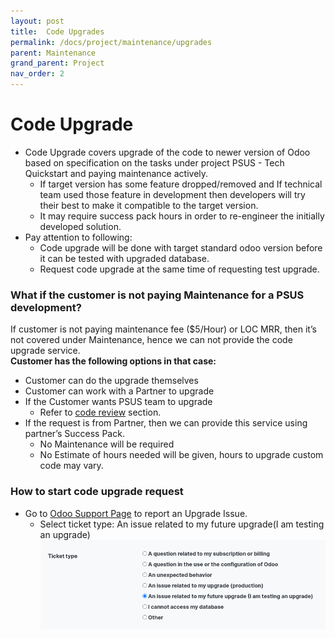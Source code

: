 ```yaml
---
layout: post
title:  Code Upgrades
permalink: /docs/project/maintenance/upgrades
parent: Maintenance
grand_parent: Project
nav_order: 2
---
```


# Code Upgrade

- Code Upgrade covers upgrade of the code to newer version of Odoo based on specification on the tasks under project PSUS - Tech Quickstart and paying maintenance actively.
  - If target version has some feature dropped/removed and If technical team used those feature in development then developers will try their best to make it compatible to the target version.
  - It may require success pack hours in order to re-engineer the initially developed solution.
- Pay attention to following:
  - Code upgrade will be done with target standard odoo version before it can be tested with upgraded database.
  - Request code upgrade at the same time of requesting test upgrade.

### What if the customer is not paying Maintenance for a PSUS development?
If customer is not paying maintenance fee ($5/Hour) or LOC MRR, then it’s not covered under Maintenance, hence we can not provide the code upgrade service.  
**Customer has the following options in that case:**
- Customer can do the upgrade themselves
- Customer can work with a Partner to upgrade
- If the Customer wants PSUS team to upgrade
  - Refer to [code review](code-review.md) section.
- If the request is from Partner, then we can provide this service using partner’s Success Pack.
  - No Maintenance will be required
  - No Estimate of hours needed will be given, hours to upgrade custom code may vary.

### How to start code upgrade request
- Go to [Odoo Support Page](https://odoo.com/help) to report an Upgrade Issue.
  - Select ticket type: An issue related to my future upgrade(I am testing an upgrade)
    ![Test upgrade issue](test_upgrade_issue.png)